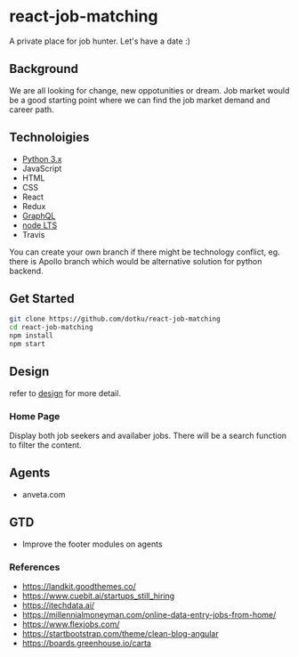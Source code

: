 # react-job-matching

A private place for job hunter. Let's have a date :)

## Background

We are all looking for change, new oppotunities or dream. Job market would be a
good starting point where we can find the job market demand and career path.

## Technoloigies

- [Python 3.x](https://www.python.org/downloads)
- JavaScript
- HTML
- CSS
- React
- Redux
- [GraphQL](https://graphql.org)
- [node LTS](https://nodejs.org/en)
- Travis

You can create your own branch if there might be technology conflict, eg. there
is Apollo branch which would be alternative solution for python backend.

## Get Started

```bash
git clone https://github.com/dotku/react-job-matching
cd react-job-matching
npm install
npm start
```

## Design

refer to [design](DESIGN.md) for more detail.

### Home Page

Display both job seekers and availaber jobs. There will be a search function to
filter the content.

## Agents

- anveta.com

## GTD

- Improve the footer modules on agents

### References
- https://landkit.goodthemes.co/
- https://www.cuebit.ai/startups_still_hiring
- https://itechdata.ai/
- https://millennialmoneyman.com/online-data-entry-jobs-from-home/
- https://www.flexjobs.com/
- https://startbootstrap.com/theme/clean-blog-angular
- https://boards.greenhouse.io/carta
